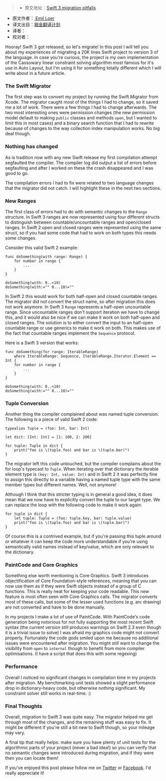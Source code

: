 > * 原文地址：[Swift 3 migration pitfalls](http://codelle.com/blog/2016/9/swift-3-migration-pitfalls/)
* 原文作者：[ Emil Loer](http://codelle.com/contact/)
* 译文出自：[掘金翻译计划](https://github.com/xitu/gold-miner)
* 译者：
* 校对者：



[](http://codelle.com/blog/2016/9/swift-3-migration-pitfalls/)

Hooray! Swift 3 got released, so let's migrate! In this post I will tell you about my experiences of migrating a 20K lines Swift project to version 3 of the language. In case you're curious, the project is my own implementation of the Cassowary linear constraint solving algorithm most famous for it's use in Auto Layout, but I'm using it for something totally different which I will write about in a future article.

### The Swift Migrator

The first step was to convert my project by running the Swift Migrator from Xcode. The migrator caught most of the things I had to change, so it saved me a lot of work. There were a few things I had to change afterwards. The two most interesting ones were permission changes (the new permission model default to making `public` classes and methods `open`, but I wanted to limit this in most cases) and a binary search function that I had to rewrite because of changes to the way collection index manipulation works. No big deal though.

### Nothing has changed

As is tradition now with any new Swift release my first compilation attempt segfaulted the compiler. The compiler log did output a list of errors before segfaulting and after I worked on these the crash disappeared and I was good to go.

The compilation errors I had to fix were related to two language changes that the migrator did not catch. I will highlight these in the next two sections.

### New Ranges

The first class of errors had to do with semantic changes to the `Range` structure. In Swift 3 ranges are now represented using four different structs to distinguish between countable/uncountable ranges and open/closed ranges. In Swift 2 open and closed ranges were represented using the same struct, so if you had some code that had to work on both types this needs some changes.

Consider this valid Swift 2 example:



    func doSomething(with range: Range) {
        for number in range {
            ...
        }
    }

    doSomething(with: 0..<10) 
    doSomething(with:="" 0...10)="" 



In Swift 2 this would work for both half-open and closed countable ranges. The migrator did not convert the struct name, so after migration this does not work anymore. In Swift 3 `Range` represents a half-open uncountable range. Since uncountable ranges don't support iteration we have to change this, and it would also be nice if we can make it work on both half-open and closed ranges. The solution is to either convert the input to an half-open countable range or use generics to make it work on both. This makes use of the fact that countable ranges implement the `Sequence` protocol.

Here is a Swift 3 version that works:



    func doSomething(for range: IterableRange) 
        where IterableRange: Sequence, IterableRange.Iterator.Element == Int {
        for number in range {
            ...
        }
    }

    doSomething(with: 0..<10) 
    doSomething(with:="" 0...10)="" 



### Tuple Conversion

Another thing the compiler complained about was named tuple conversion. The following is a piece of valid Swift 2 code:



    typealias Tuple = (foo: Int, bar: Int)

    let dict: [Int: Int] = [1: 100, 2: 200]

    for tuple: Tuple in dict {
        print("foo is \(tuple.foo) and bar is \(tuple.bar)")
    }



The migrator left this code untouched, but the compiler complains about the for loop's typecast to `Tuple`. When iterating over that dictionary the iterable element type is `(key: Int, value: Int)` and in Swift 2 it was perfectly fine to assign this directly to a variable having a named tuple type with the same member types but different names. Well, not anymore!

Although I think that this stricter typing is in general a good idea, it does mean that we now have to explicitly convert the tuple to our target type. We can replace the loop with the following code to make it work again:



    for tuple in dict {
        let tuple: Tuple = (foo: tuple.key, bar: tuple.value)
        print("foo is \(tuple.foo) and bar is \(tuple.bar)")
    }



Of course this is a contrived example, but if you're passing this tuple around or whatever it can keep the code more understandable if you're using semantically valid names instead of key/value, which are only relevant to the dictionary.

### PaintCode and Core Graphics

Something else worth mentioning is Core Graphics. Swift 3 introduces objectification of Core Foundation-style references, meaning that you can now use them as if they were Swift objects instead of a group of C functions. This is really neat for keeping your code readable. This new feature is most often seen with Core Graphics calls. The migrator converts most of these calls, but some of the lesser used functions (e.g. arc drawing) are not converted and have to be done manually.

In my projects I make a lot of use of PaintCode. With PaintCode's code generation being notorious for not fully supporting the most recent Swift syntax (the current version still produces warnings on Swift 2.3 even though it is a trivial issue to solve) I was afraid my graphics code might not convert properly. Fortunately the code gods smiled upon me because no additional issues were encountered after migration. You might still want to change the visibility from `open` to `internal` though to benefit from more compiler optimisations. (I have a script that does this with some regexing)

### Performance

Overall I noticed no significant changes in compilation time in my projects after migration. My benchmarking unit tests showed a slight performance drop in dictionary-heavy code, but otherwise nothing significant. My constraint solver still works in real-time. :)

### Final Thoughts

Overall, migration to Swift 3 was quite easy. The migrator helped me get through most of the changes, and the remaining stuff was easy to fix. It might be different if you're still a bit new to Swift though, so your mileage may vary.

A final tip that really helps: make sure you have plenty of unit tests for the algorithmic parts of your project (never a bad idea!) so you can verify that no semantic changes were introduced during migration, and if they were then you can locate them!

If you've enjoyed this post please follow me on [Twitter](https://twitter.com/codelleapps) or [Facebook](https://facebook.com/codelle.apps). I'd really appreciate it!



